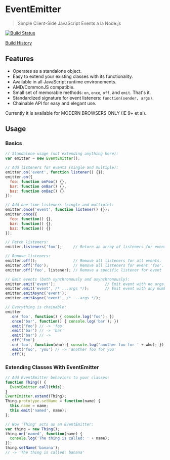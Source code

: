 EventEmitter
============

> Simple Client-Side JavaScript Events a la Node.js

[![Build Status](https://travis-ci.org/mccalltd/EventEmitter.png)](https://travis-ci.org/mccalltd/EventEmitter)

[Build History](https://travis-ci.org/mccalltd/EventEmitter/builds)


Features
--------

- Operates as a standalone object.
- Easy to extend your existing classes with its functionality.
- Available in all JavaScript runtime environements.
- AMD/CommonJS compatible.
- Small set of memorable methods: `on`, `once`, `off`, and `emit`. That's it.
- Standardized signature for event listeners: `function(sender, args)`.
- Chainable API for easy and elegant use.

Currently it is available for MODERN BROWSERS ONLY (IE 9+ et al).


Usage
-----

### Basics

```javascript
// Standalone usage (not extending anything here):
var emitter = new EventEmitter();

// Add listeners for events (single and multiple):
emitter.on('event', function listener() {});
emitter.on({
  foo: function onFoo() {},
  bar: function onBar() {},
  baz: function onBaz() {}
});

// Add one-time listeners (single and multiple):
emitter.once('event', function listener() {});
emitter.once({
  foo: function() {},
  bar: function() {},
  baz: function() {}
});

// Fetch listeners:
emitter.listeners('foo');     // Return an array of listeners for event 'foo'.

// Remove listeners:
emitter.off();                // Remove all listeners for all events.
emitter.off('foo');           // Remove all listeners for event 'foo'.
emitter.off('foo', listener); // Remove a specific listener for event 'foo'.

// Emit events (both synchronously and asynchronously):
emitter.emit('event');                      // Emit event with no args.
emitter.emit('event', /* ...args */);       // Emit event with any number of args.
emitter.emitAsync('event');
emitter.emitAsync('event', /* ...args */);

// Everything is chainable:
emitter
  .on('foo', function() { console.log('foo'); })
  .once('bar', function() { console.log('bar'); })
  .emit('foo') // -> 'foo'
  .emit('bar') // -> 'bar'
  .emit('bar') // ->
  .off('foo')
  .on('foo', function(who) { console.log('another foo for ' + who); })
  .emit('foo', 'you') // -> 'another foo for you'
  .off();
```

### Extending Classes With EventEmitter

```javascript
// Add EventEmitter behaviors to your classes:
function Thing() {
  EventEmitter.call(this);
}
EventEmitter.extend(Thing);
Thing.prototype.setName = function(name) {
  this.name = name;
  this.emit('named', name);
};

// Now 'Thing' acts as an EventEmitter:
var thing = new Thing();
thing.on('named', function(name) {
  console.log('The thing is called: ' + name);
});
thing.setName('banana');
// -> 'The thing is called: banana'
```
